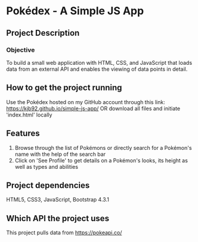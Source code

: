 # Pokédex - A Simple JS App

## Project Description
### Objective
To build a small web application with HTML, CSS, and JavaScript that loads
data from an external API and enables the viewing of data points in detail.


## How to get the project running
Use the Pokédex hosted on my GitHub account through this link: https://kjb92.github.io/simple-js-app/ 
OR download all files and initiate 'index.html' locally

## Features
1. Browse through the list of Pokémons or directly search for a Pokémon's name with the help of the search bar
2. Click on 'See Profile' to get details on a Pokémon's looks, its height as well as types and abilities

## Project dependencies 
HTML5, CSS3, JavaScript, Bootstrap 4.3.1

## Which API the project uses
This project pulls data from https://pokeapi.co/ 